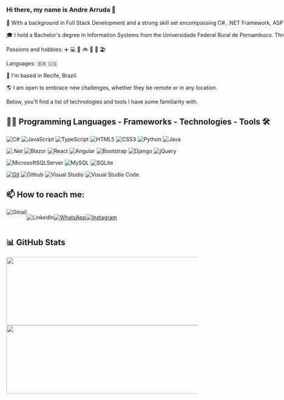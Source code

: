 ### Hi there, my name is Andre Arruda 👋

<div style="width: max-content;">

💼 With a background in Full Stack Development and a strong skill set encompassing C#, .NET Framework, ASP .NET MVC, React, Python, Django, SQL Server, HTML, CSS, and JavaScript, I thrive in collaborative environments, leveraging Agile methodologies, such as Scrum, to deliver innovative solutions. Proficient in implementing client requirements and correcting bugs, I bring solid knowledge in RESTful APIs, algorithms and data structures. Proactive, flexible, and eager to learn, I embrace new challenges with enthusiasm.

:mortar_board: I hold a Bachelor's degree in Information Systems from the Universidade Federal Rural de Pernambuco. Throughout my academic journey, I acquired a foundational understanding of computing, mathematics, systems theory, Internet of Things, and software engineering. This comprehensive curriculum provided me with a solid grounding in the fundamental principles essential for success in the field of information systems.

Passions and hobbies: ✈️ 💻 💪 🚲 🏃 🎸 :beach_umbrella:

Languages: 🇧🇷 🇺🇸

:round_pushpin: I'm based in Recife, Brazil.

:earth_americas: I am open to embrace new challenges, whether they be remote or in any location.

Below, you'll find a list of technologies and tools I have some familiarity with.

## 👨‍💻 Programming Languages - Frameworks - Technologies - Tools  🛠

![C#](https://img.shields.io/badge/c%23-%23239120.svg?style=for-the-badge&logo=csharp&logoColor=white)
![JavaScript](https://img.shields.io/badge/javascript-%23323330.svg?style=for-the-badge&logo=javascript&logoColor=%23F7DF1E)
![TypeScript](https://img.shields.io/badge/typescript-%23007ACC.svg?style=for-the-badge&logo=typescript&logoColor=white)
![HTML5](https://img.shields.io/badge/html5-%23E34F26.svg?style=for-the-badge&logo=html5&logoColor=white)
![CSS3](https://img.shields.io/badge/css3-%231572B6.svg?style=for-the-badge&logo=css3&logoColor=white)
![Python](https://img.shields.io/badge/python-3670A0?style=for-the-badge&logo=python&logoColor=ffdd54)
![Java](https://img.shields.io/badge/java-%23ED8B00.svg?style=for-the-badge&logo=openjdk&logoColor=white)
</div>

![.Net](https://img.shields.io/badge/.NET-5C2D91?style=for-the-badge&logo=.net&logoColor=white)
![Blazor](https://img.shields.io/badge/blazor-%235C2D91.svg?style=for-the-badge&logo=blazor&logoColor=white)
![React](https://img.shields.io/badge/react-%2320232a.svg?style=for-the-badge&logo=react&logoColor=%2361DAFB)
![Angular](https://img.shields.io/badge/angular-%23DD0031.svg?style=for-the-badge&logo=angular&logoColor=white)
![Bootstrap](https://img.shields.io/badge/bootstrap-%238511FA.svg?style=for-the-badge&logo=bootstrap&logoColor=white)
![Django](https://img.shields.io/badge/django-%23092E20.svg?style=for-the-badge&logo=django&logoColor=white)
![jQuery](https://img.shields.io/badge/jquery-%230769AD.svg?style=for-the-badge&logo=jquery&logoColor=white)
</div>

![MicrosoftSQLServer](https://img.shields.io/badge/Microsoft%20SQL%20Server-CC2927?style=for-the-badge&logo=microsoft%20sql%20server&logoColor=white)
![MySQL](https://img.shields.io/badge/mysql-4479A1.svg?style=for-the-badge&logo=mysql&logoColor=white)
![SQLite](https://img.shields.io/badge/sqlite-%2307405e.svg?style=for-the-badge&logo=sqlite&logoColor=white)
</div>

[![Git](https://img.shields.io/badge/Git-121013?style=for-the-badge&logo=git&logoColor=E94D5F)](https://git-scm.com/doc)
![Github](https://img.shields.io/badge/github-121013?style=for-the-badge&logo=github&logoColor=white)
![Visual Studio](https://img.shields.io/badge/Visual%20Studio-5C2D91.svg?style=for-the-badge&logo=visual-studio&logoColor=white)
![Visual Studio Code](https://img.shields.io/badge/Visual%20Studio%20Code-0078d7.svg?style=for-the-badge&logo=visual-studio-code&logoColor=white)
</div></div>

## 📫 How to reach me:
<div style="display: flex;>

<a href="mailto:andrebass27@gmail.com" style="text-decoration: none;">![Gmail](https://img.shields.io/badge/Gmail-D14836?style=for-the-badge&logo=gmail&logoColor=white)</a>

<a href="https://www.linkedin.com/in/andrearruuda/" style="text-decoration: none;">![LinkedIn](https://img.shields.io/badge/linkedin-%230077B5.svg?style=for-the-badge&logo=linkedin&logoColor=white)</a>

<a href="https://wa.me/5581985851220">![WhatsApp](https://img.shields.io/badge/WhatsApp-25D366?style=for-the-badge&logo=whatsapp&logoColor=white)</a>

<a href="https://www.instagram.com/andrearruuda/">![Instagram](https://img.shields.io/badge/Instagram-%23E4405F.svg?style=for-the-badge&logo=Instagram&logoColor=white)</a>
</div>

## 📊 GitHub Stats

<div align="center">
  <a href="https://github.com/1asm1n">
  <img height="180em" width="600em" src="https://github-readme-stats.vercel.app/api?username=andrelarruda&theme=dracula&bg_color=000&border_color=30A3DC&show_icons=true&icon_color=30A3DC&title_color=30A3DC&text_color=FFF&hide=contribs&rank_icon=github"/>
  <img height="180em" width="600em" src="https://github-readme-stats-git-masterrstaa-rickstaa.vercel.app/api/top-langs/?username=andrelarruda&layout=compact&bg_color=000&border_color=30A3DC&title_color=30A3DC&text_color=FFF&size_weight=0&count_weight=1&hide=css"/>
</div>


<!--
**andrelarruda/andrelarruda** is a ✨ _special_ ✨ repository because its `README.md` (this file) appears on your GitHub profile.

Here are some ideas to get you started:

- 🔭 I’m currently working on ...
- 🌱 I’m currently learning ...
- 👯 I’m looking to collaborate on ...
- 🤔 I’m looking for help with ...
- 💬 Ask me about ...
- 📫 How to reach me: ...
- 😄 Pronouns: ...
- ⚡ Fun fact: ...
-->
